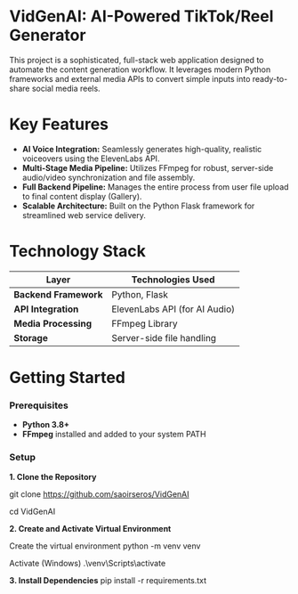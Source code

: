 # VidGenAI: AI-Powered TikTok/Reel Generator

This project is a sophisticated, full-stack web application designed to automate the content generation workflow. It leverages modern Python frameworks and external media APIs to convert simple inputs into ready-to-share social media reels.


# Key Features

- **AI Voice Integration:** Seamlessly generates high-quality, realistic voiceovers using the ElevenLabs API.  
- **Multi-Stage Media Pipeline:** Utilizes FFmpeg for robust, server-side audio/video synchronization and file assembly.  
- **Full Backend Pipeline:** Manages the entire process from user file upload to final content display (Gallery).  
- **Scalable Architecture:** Built on the Python Flask framework for streamlined web service delivery.  


# Technology Stack

| Layer | Technologies Used |
|-------|--------------------|
| **Backend Framework** | Python, Flask |
| **API Integration** | ElevenLabs API (for AI Audio) |
| **Media Processing** | FFmpeg Library |
| **Storage** | Server-side file handling |


# Getting Started

### Prerequisites
- **Python 3.8+**  
- **FFmpeg** installed and added to your system PATH  


###  Setup

**1️. Clone the Repository**

git clone https://github.com/saoirseros/VidGenAI

cd VidGenAI

**2️. Create and Activate Virtual Environment**

Create the virtual environment
python -m venv venv

Activate (Windows)
.\venv\Scripts\activate

**3️. Install Dependencies**
pip install -r requirements.txt
